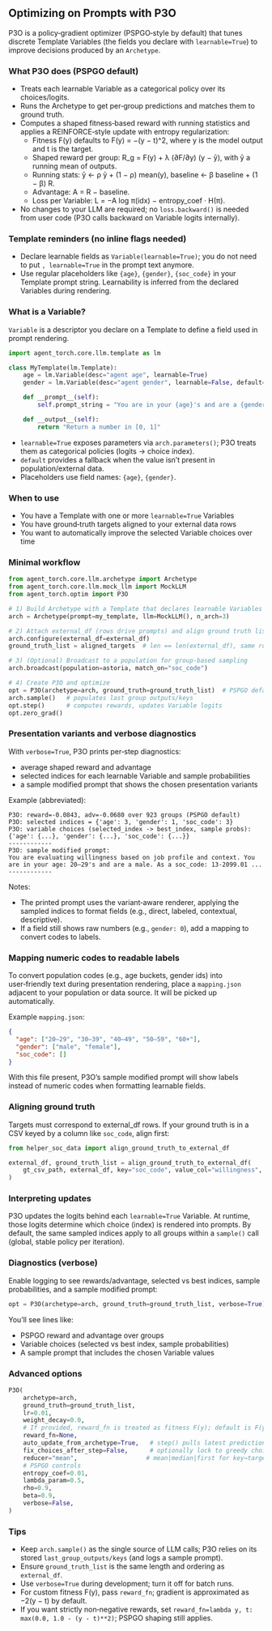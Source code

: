 ## Optimizing on Prompts with P3O

P3O is a policy‑gradient optimizer (PSPGO‑style by default) that tunes discrete Template Variables (the fields you declare with `learnable=True`) to improve decisions produced by an `Archetype`.

### What P3O does (PSPGO default)

- Treats each learnable Variable as a categorical policy over its choices/logits.
- Runs the Archetype to get per‑group predictions and matches them to ground truth.
- Computes a shaped fitness‑based reward with running statistics and applies a REINFORCE‑style update with entropy regularization:
  - Fitness F(y) defaults to F(y) = −(y − t)^2, where y is the model output and t is the target.
  - Shaped reward per group: R_g = F(y) + λ (∂F/∂y) (y − ȳ), with ȳ a running mean of outputs.
  - Running stats: ȳ ← ρ ȳ + (1 − ρ) mean(y), baseline ← β baseline + (1 − β) R.
  - Advantage: A = R − baseline.
  - Loss per Variable: L = −A log π(idx) − entropy_coef · H(π).
- No changes to your LLM are required; no `loss.backward()` is needed from user code (P3O calls backward on Variable logits internally).

### Template reminders (no inline flags needed)

- Declare learnable fields as `Variable(learnable=True)`; you do not need to put `, learnable=True` in the prompt text anymore.
- Use regular placeholders like `{age}`, `{gender}`, `{soc_code}` in your Template prompt string. Learnability is inferred from the declared Variables during rendering.

### What is a Variable?

`Variable` is a descriptor you declare on a Template to define a field used in prompt rendering.

```python
import agent_torch.core.llm.template as lm

class MyTemplate(lm.Template):
    age = lm.Variable(desc="agent age", learnable=True)
    gender = lm.Variable(desc="agent gender", learnable=False, default="unknown")

    def __prompt__(self):
        self.prompt_string = "You are in your {age}'s and are a {gender}."

    def __output__(self):
        return "Return a number in [0, 1]"
```

- `learnable=True` exposes parameters via `arch.parameters()`; P3O treats them as categorical policies (logits → choice index).
- `default` provides a fallback when the value isn’t present in population/external data.
- Placeholders use field names: `{age}`, `{gender}`.

### When to use

- You have a Template with one or more `learnable=True` Variables
- You have ground‑truth targets aligned to your external data rows
- You want to automatically improve the selected Variable choices over time

### Minimal workflow

```python
from agent_torch.core.llm.archetype import Archetype
from agent_torch.core.llm.mock_llm import MockLLM
from agent_torch.optim import P3O

# 1) Build Archetype with a Template that declares learnable Variables
arch = Archetype(prompt=my_template, llm=MockLLM(), n_arch=3)

# 2) Attach external_df (rows drive prompts) and align ground truth list
arch.configure(external_df=external_df)
ground_truth_list = aligned_targets  # len == len(external_df), same row order

# 3) (Optional) Broadcast to a population for group-based sampling
arch.broadcast(population=astoria, match_on="soc_code")

# 4) Create P3O and optimize
opt = P3O(archetype=arch, ground_truth=ground_truth_list)  # PSPGO defaults enabled
arch.sample()   # populates last group outputs/keys
opt.step()      # computes rewards, updates Variable logits
opt.zero_grad()
```

### Presentation variants and verbose diagnostics

With `verbose=True`, P3O prints per‑step diagnostics:
- average shaped reward and advantage
- selected indices for each learnable Variable and sample probabilities
- a sample modified prompt that shows the chosen presentation variants

Example (abbreviated):

```
P3O: reward=-0.0843, adv=-0.0680 over 923 groups (PSPGO default)
P3O: selected indices = {'age': 3, 'gender': 1, 'soc_code': 3}
P3O: variable choices (selected_index -> best_index, sample probs): {'age': {...}, 'gender': {...}, 'soc_code': {...}}
------------
P3O: sample modified prompt:
You are evaluating willingness based on job profile and context. You are in your age: 20–29's and are a male. As a soc_code: 13-2099.01 ...
------------
```

Notes:
- The printed prompt uses the variant‑aware renderer, applying the sampled indices to format fields (e.g., direct, labeled, contextual, descriptive).
- If a field still shows raw numbers (e.g., `gender: 0`), add a mapping to convert codes to labels.

### Mapping numeric codes to readable labels

To convert population codes (e.g., age buckets, gender ids) into user‑friendly text during presentation rendering, place a `mapping.json` adjacent to your population or data source. It will be picked up automatically.

Example `mapping.json`:

```json
{
  "age": ["20–29", "30–39", "40–49", "50–59", "60+"],
  "gender": ["male", "female"],
  "soc_code": []
}
```

With this file present, P3O’s sample modified prompt will show labels instead of numeric codes when formatting learnable fields.

### Aligning ground truth

Targets must correspond to external_df rows. If your ground truth is in a CSV keyed by a column like `soc_code`, align first:

```python
from helper_soc_data import align_ground_truth_to_external_df

external_df, ground_truth_list = align_ground_truth_to_external_df(
    gt_csv_path, external_df, key="soc_code", value_col="willingness", mode="fill"
)
```

### Interpreting updates

P3O updates the logits behind each `learnable=True` Variable. At runtime, those logits determine which choice (index) is rendered into prompts. By default, the same sampled indices apply to all groups within a `sample()` call (global, stable policy per iteration).

### Diagnostics (verbose)

Enable logging to see rewards/advantage, selected vs best indices, sample probabilities, and a sample modified prompt:

```python
opt = P3O(archetype=arch, ground_truth=ground_truth_list, verbose=True)
```

You’ll see lines like:
- PSPGO reward and advantage over groups
- Variable choices (selected vs best index, sample probabilities)
- A sample prompt that includes the chosen Variable values

### Advanced options

```python
P3O(
    archetype=arch,
    ground_truth=ground_truth_list,
    lr=0.01,
    weight_decay=0.0,
    # If provided, reward_fn is treated as fitness F(y); default is F(y)=−(y−t)^2
    reward_fn=None,
    auto_update_from_archetype=True,   # step() pulls latest predictions/keys
    fix_choices_after_step=False,      # optionally lock to greedy choices
    reducer="mean",                   # mean|median|first for key→targets aggregation
    # PSPGO controls
    entropy_coef=0.01,
    lambda_param=0.5,
    rho=0.9,
    beta=0.9,
    verbose=False,
)
```

### Tips

- Keep `arch.sample()` as the single source of LLM calls; P3O relies on its stored `last_group_outputs/keys` (and logs a sample prompt).
- Ensure `ground_truth_list` is the same length and ordering as `external_df`.
- Use `verbose=True` during development; turn it off for batch runs.
- For custom fitness F(y), pass `reward_fn`; gradient is approximated as −2(y − t) by default.
- If you want strictly non‑negative rewards, set `reward_fn=lambda y, t: max(0.0, 1.0 - (y - t)**2)`; PSPGO shaping still applies.


